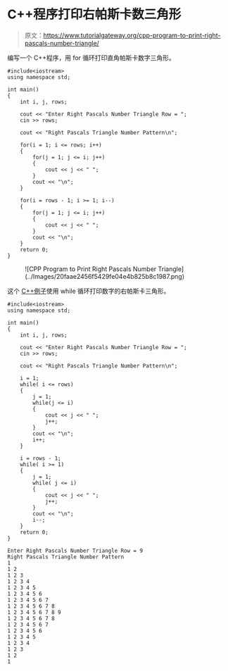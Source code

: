 # C++程序打印右帕斯卡数三角形

> 原文：<https://www.tutorialgateway.org/cpp-program-to-print-right-pascals-number-triangle/>

编写一个 C++程序，用 for 循环打印直角帕斯卡数字三角形。

```
#include<iostream>
using namespace std;

int main()
{
	int i, j, rows;

    cout << "Enter Right Pascals Number Triangle Row = ";
    cin >> rows;

    cout << "Right Pascals Triangle Number Pattern\n"; 

    for(i = 1; i <= rows; i++)
    {
    	for(j = 1; j <= i; j++)
		{
            cout << j << " ";  
        }
        cout << "\n";
    }	

    for(i = rows - 1; i >= 1; i--)
    {
    	for(j = 1; j <= i; j++)
		{
            cout << j << " "; 
        }
        cout << "\n";
    }	
 	return 0;
}
```

<figure class="wp-block-image size-large">![CPP Program to Print Right Pascals Number Triangle](../Images/20faae2456f5429fe04e4b825b8c1987.png)</figure>

这个 [C++例子](https://www.tutorialgateway.org/cpp-programs/)使用 while 循环打印数字的右帕斯卡三角形。

```
#include<iostream>
using namespace std;

int main()
{
	int i, j, rows;

    cout << "Enter Right Pascals Number Triangle Row = ";
    cin >> rows;

    cout << "Right Pascals Triangle Number Pattern\n"; 

    i = 1;
    while( i <= rows)
    {
        j = 1;
    	while(j <= i)
		{
            cout << j << " ";  
            j++;
        }
        cout << "\n";
        i++;
    }	

    i = rows - 1;
    while( i >= 1)
    {
        j = 1;
    	while( j <= i)
		{
            cout << j << " ";
            j++; 
        }
        cout << "\n";
        i--;
    }	
 	return 0;
}
```

```
Enter Right Pascals Number Triangle Row = 9
Right Pascals Triangle Number Pattern
1 
1 2 
1 2 3 
1 2 3 4 
1 2 3 4 5 
1 2 3 4 5 6 
1 2 3 4 5 6 7 
1 2 3 4 5 6 7 8 
1 2 3 4 5 6 7 8 9 
1 2 3 4 5 6 7 8 
1 2 3 4 5 6 7 
1 2 3 4 5 6 
1 2 3 4 5 
1 2 3 4 
1 2 3 
1 2 
1 
```